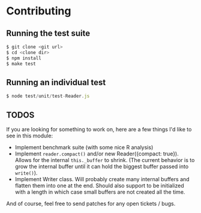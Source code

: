 # Contributing

## Running the test suite

```js
$ git clone <git url>
$ cd <clone dir>
$ npm install
$ make test
```

## Running an individual test

```js
$ node test/unit/test-Reader.js
```

## TODOS

If you are looking for something to work on, here are a few things I'd like to
see in this module:

* Implement benchmark suite (with some nice R analysis)
* Implement `reader.compact()` and/or new Reader({compact: true}). Allows for
  the internal `this._buffer` to shrink. (The current behavior is to grow the
  internal buffer until it can hold the biggest buffer passed into `write()`).
* Implement Writer class. Will probably create many internal buffers and flatten
  them into one at the end. Should also support to be initialized with a length
  in which case small buffers are not created all the time.

And of course, feel free to send patches for any open tickets / bugs.

